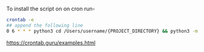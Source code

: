 
To install the script on on cron run-
```bash
crontab -e
## append the following line
0 6 * * * python3 cd /Users/username/{PROJECT_DIRECTORY} && python3 -m EXAMPLE.slacker > /tmp/cron.log # runs this everyday at 6:00 am and saves log to /tmp/cron.log
```

https://crontab.guru/examples.html